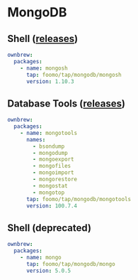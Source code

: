 # MongoDB

## Shell ([releases](https://www.mongodb.com/try/download/shell))

```yaml
ownbrew:
  packages:
    - name: mongosh
      tap: foomo/tap/mongodb/mongosh
      version: 1.10.3
```

## Database Tools ([releases](https://github.com/mongodb/mongo-tools/tags))

```yaml
ownbrew:
  packages:
    - name: mongotools
      names:
        - bsondump
        - mongodump
        - mongoexport
        - mongofiles
        - mongoimport
        - mongorestore
        - mongostat
        - mongotop
      tap: foomo/tap/mongodb/mongotools
      version: 100.7.4
```

## Shell (deprecated)

```yaml
ownbrew:
  packages:
    - name: mongo
      tap: foomo/tap/mongodb/mongo
      version: 5.0.5
```
